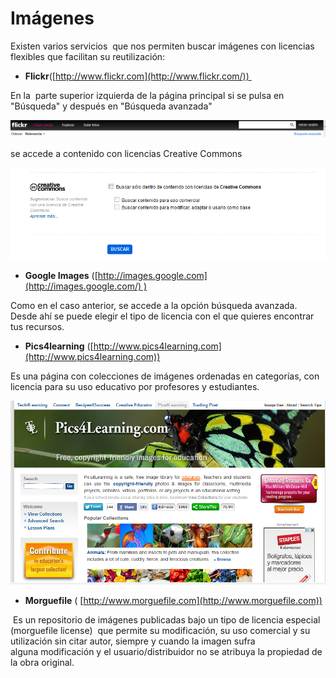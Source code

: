 # Imágenes

Existen varios servicios  que nos permiten buscar imágenes con licencias flexibles que facilitan su reutilización:

*   **Flickr**([http://www.flickr.com](http://www.flickr.com/)) 

En la  parte superior izquierda de la página principal si se pulsa en "Búsqueda" y después en "Búsqueda avanzada"


![Página de inicio de Flickr. Búsqueda avanzada](img/ficbavanz.png "Página de inicio de Flickr. Búsqueda avanzada")


se accede a contenido con licencias Creative Commons


![Búsqueda avanzada flickr](img/busquedaflic.png "Búsqueda avanzada flickr")

*   **Google Images** ([http://images.google.com](http://images.google.com/) )

Como en el caso anterior, se accede a la opción búsqueda avanzada. Desde ahí se puede elegir el tipo de licencia con el que quieres encontrar tus recursos.

*   **Pics4learning** ([http://www.pics4learning.com](http://www.pics4learning.com))

Es una página con colecciones de imágenes ordenadas en categorías, con licencia para su uso educativo por profesores y estudiantes. 


![Página inicial de Pics4Learning](img/Pics.png "Página inicial de Pics4Learning")

*   **Morguefile** ( [http://www.morguefile.com](http://www.morguefile.com))

 Es un repositorio de imágenes publicadas bajo un tipo de licencia especial (morguefile license)  que permite su modificación, su uso comercial y su utilización sin citar autor, siempre y cuando la imagen sufra alguna modificación y el usuario/distribuidor no se atribuya la propiedad de la obra original.

